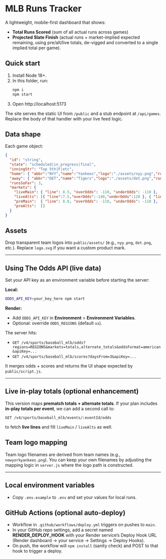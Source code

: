 # MLB Runs Tracker

A lightweight, mobile-first dashboard that shows:
- **Total Runs Scored** (sum of all actual runs across games)
- **Projected Slate Finish** (actual runs + market-implied expected remaining,
  using pre/alt/live totals, de-vigged and converted to a single implied total per game).

## Quick start
1) Install Node 18+.
2) In this folder, run:
   ```bash
   npm i
   npm start
   ```
3) Open http://localhost:5173

The site serves the static UI from `/public` and a stub endpoint at `/api/games`.
Replace the body of that handler with your live feed logic.

## Data shape
Each game object:
```json
{
  "id": "string",
  "state": "scheduled|in_progress|final",
  "inningStr": "Top 5th|F|etc",
  "home": { "abbr":"NYY","name":"Yankees","logo":"./assets/nyy.png","runs":2 },
  "away": { "abbr":"DET","name":"Tigers","logo":"./assets/det.png","runs":1 },
  "runsSoFar": 3,
  "markets": {
    "liveMain": { "line": 8.5, "overOdds": -110, "underOdds": -110 },
    "liveAlts": [{ "line":7.5,"overOdds":-140,"underOdds":120 }, { "line":9.5,"overOdds":125,"underOdds":-145 }],
    "preMain":  { "line": 8.0, "overOdds": -110, "underOdds": -110 },
    "preAlts":  []
  }
}
```

## Assets
Drop transparent team logos into `public/assets/` (e.g., `nyy.png`, `det.png`, etc.).
Replace `logo.svg` if you want a custom product mark.


---
## Using The Odds API (live data)
Set your API key as an environment variable before starting the server:

**Local:**
```bash
ODDS_API_KEY=your_key_here npm start
```

**Render:**
- Add `ODDS_API_KEY` in **Environment** > **Environment Variables**.
- Optional: override `ODDS_REGIONS` (default `us`).

The server hits:
- `GET /v4/sports/baseball_mlb/odds?regions=REGIONS&markets=totals,alternate_totals&oddsFormat=american&apiKey=...`
- `GET /v4/sports/baseball_mlb/scores?daysFrom=3&apiKey=...`

It merges odds + scores and returns the UI shape expected by `public/script.js`.


---
## Live in-play totals (optional enhancement)
This version maps **prematch totals + alternate totals**. If your plan includes **in-play totals per event**, we can add a second call to:

`GET /v4/sports/baseball_mlb/events/:eventId/odds`

to fetch **live lines** and fill `liveMain` / `liveAlts` as well.



## Team logo mapping
Team logo filenames are derived from team names (e.g., `newyorkyankees.png`). You can keep your own filenames by adjusting the mapping logic in `server.js` where the logo path is constructed.



---
## Local environment variables
- Copy `.env.example` to `.env` and set your values for local runs.

## GitHub Actions (optional auto-deploy)
- Workflow in `.github/workflows/deploy.yml` triggers on pushes to `main`.
- In your GitHub repo settings, add a secret named **RENDER_DEPLOY_HOOK** with your Render service’s Deploy Hook URL (Render dashboard → your service → Settings → Deploy Hooks).
- On push, the workflow will `npm install` (sanity check) and POST to that hook to trigger a deploy.
